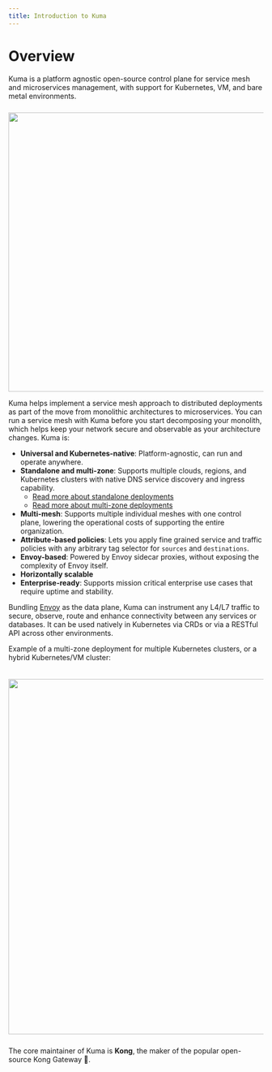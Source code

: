 ```yaml
---
title: Introduction to Kuma
---
```


# Overview

Kuma is a platform agnostic open-source control plane for service mesh and microservices management, with support for Kubernetes, VM, and bare metal environments.

<center>
<img src="/assets/images/diagrams/main-diagram@2x.png" alt="" style="width: 550px; padding-top: 10px"/>
</center>

Kuma helps implement a service mesh approach to distributed deployments as part of the move from monolithic architectures to microservices. You can run a service mesh with Kuma before you start decomposing your monolith, which helps keep your network secure and observable as your architecture changes. Kuma is:

* **Universal and Kubernetes-native**: Platform-agnostic, can run and operate anywhere.
* **Standalone and multi-zone**: Supports multiple clouds, regions, and Kubernetes clusters with native DNS service discovery and ingress capability.
  * [Read more about standalone deployments](../deployments/stand-alone)
  * [Read more about multi-zone deployments](../deployments/multi-zone)
* **Multi-mesh**: Supports multiple individual meshes with one control plane, lowering the operational costs of supporting the entire organization.
* **Attribute-based policies**: Lets you apply fine grained service and traffic policies with any arbitrary tag selector for `sources` and `destinations`.
* **Envoy-based**: Powered by Envoy sidecar proxies, without exposing the complexity of Envoy itself.
* **Horizontally scalable**
* **Enterprise-ready**: Supports mission critical enterprise use cases that require uptime and stability.

Bundling [Envoy](https://envoyproxy.io/) as the data plane, Kuma can instrument any L4/L7 traffic to secure, observe, route and enhance connectivity between any services or databases. It can be used natively in Kubernetes via CRDs or via a RESTful API across other environments.

Example of a multi-zone deployment for multiple Kubernetes clusters, or a hybrid Kubernetes/VM cluster:

<center>
<img src="/assets/images/docs/distributed-diagram@2x.jpg" alt="" style="width: 700px; padding-top: 20px; padding-bottom: 10px;"/>
</center>

The core maintainer of Kuma is **Kong**, the maker of the popular open-source Kong Gateway 🦍.

